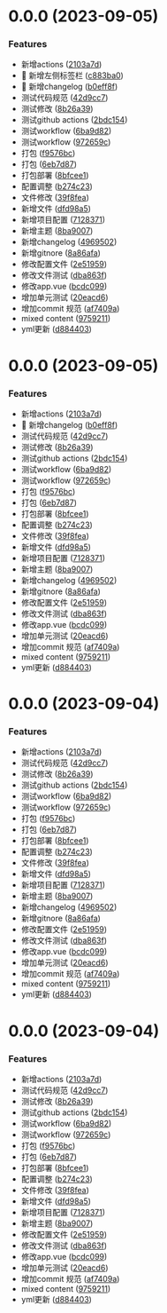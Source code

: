 # 0.0.0 (2023-09-05)


### Features

*  新增actions ([2103a7d](https://github.com/bestHandsome/vue3-blog/commit/2103a7dc34313160b42b277a3857e7b0340ebcf4))
* 🎸 新增左侧标签栏 ([c883ba0](https://github.com/bestHandsome/vue3-blog/commit/c883ba0521a995bc8f0fd5b3cbedf6e8e008c000))
* 🎸 新增changelog ([b0eff8f](https://github.com/bestHandsome/vue3-blog/commit/b0eff8f9455de0ae7e0126eb33f7c3f7f8c8cd1c))
* 测试代码规范 ([42d9cc7](https://github.com/bestHandsome/vue3-blog/commit/42d9cc7d7d98e9fca598e28c62df756d40bc732c))
* 测试修改 ([8b26a39](https://github.com/bestHandsome/vue3-blog/commit/8b26a391c1a37ddfc4042d86aa43f584d55b5f99))
* 测试github actions ([2bdc154](https://github.com/bestHandsome/vue3-blog/commit/2bdc1544e1516686282112eae1e7bcc19177a294))
* 测试workflow ([6ba9d82](https://github.com/bestHandsome/vue3-blog/commit/6ba9d827619eda2e29cde44e1aa6262c966a08de))
* 测试workflow ([972659c](https://github.com/bestHandsome/vue3-blog/commit/972659c8d3031a8442d45d6cb0dfa42e79b7d619))
* 打包 ([f9576bc](https://github.com/bestHandsome/vue3-blog/commit/f9576bc8e4cd2a14658b250c9ea985e0b6b6c6f8))
* 打包 ([6eb7d87](https://github.com/bestHandsome/vue3-blog/commit/6eb7d87e97940b2b2e49d4d5c5f055355b8dae42))
* 打包部署 ([8bfcee1](https://github.com/bestHandsome/vue3-blog/commit/8bfcee118bb5a124ea99cce940d9fefccb6285ba))
* 配置调整 ([b274c23](https://github.com/bestHandsome/vue3-blog/commit/b274c23c5853283d78f6b551e650b353dbb91e5a))
* 文件修改 ([39f8fea](https://github.com/bestHandsome/vue3-blog/commit/39f8fea8a404d6e69fad342067deb39768ec7a6d))
* 新增文件 ([dfd98a5](https://github.com/bestHandsome/vue3-blog/commit/dfd98a59f58952f3ca0a0add744a8f4b76183421))
* 新增项目配置 ([7128371](https://github.com/bestHandsome/vue3-blog/commit/712837153d01765b18820e050ae8b1cacd484ca0))
* 新增主题 ([8ba9007](https://github.com/bestHandsome/vue3-blog/commit/8ba9007319a2fc24be5678484fda73d7918d0e46))
* 新增changelog ([4969502](https://github.com/bestHandsome/vue3-blog/commit/4969502df72e5a43c4d511b0a84daf0712d11592))
* 新增gitnore ([8a86afa](https://github.com/bestHandsome/vue3-blog/commit/8a86afa8e440cd70fbb4cbf516026693c767f99d))
* 修改配置文件 ([2e51959](https://github.com/bestHandsome/vue3-blog/commit/2e519595e0d7de5aeda0221f6b2861ee1e0c56ca))
* 修改文件测试 ([dba863f](https://github.com/bestHandsome/vue3-blog/commit/dba863f0a1f708353ad941da9a0257891c904bbe))
* 修改app.vue ([bcdc099](https://github.com/bestHandsome/vue3-blog/commit/bcdc099cd9eedf59ff046f2d9082a9a77850aa77))
* 增加单元测试 ([20eacd6](https://github.com/bestHandsome/vue3-blog/commit/20eacd6a9a4aa9d1aec88dff7115a8639bb3223e))
* 增加commit 规范 ([af7409a](https://github.com/bestHandsome/vue3-blog/commit/af7409af9d6e4a084c09e186cb3a397123465108))
* mixed content ([9759211](https://github.com/bestHandsome/vue3-blog/commit/97592115ba8305867aeee357352ff758ac7f0f68))
* yml更新 ([d884403](https://github.com/bestHandsome/vue3-blog/commit/d884403b0c54e53a686074c475d6c60ec7352e74))



# 0.0.0 (2023-09-05)


### Features

*  新增actions ([2103a7d](https://github.com/bestHandsome/vue3-blog/commit/2103a7dc34313160b42b277a3857e7b0340ebcf4))
* 🎸 新增changelog ([b0eff8f](https://github.com/bestHandsome/vue3-blog/commit/b0eff8f9455de0ae7e0126eb33f7c3f7f8c8cd1c))
* 测试代码规范 ([42d9cc7](https://github.com/bestHandsome/vue3-blog/commit/42d9cc7d7d98e9fca598e28c62df756d40bc732c))
* 测试修改 ([8b26a39](https://github.com/bestHandsome/vue3-blog/commit/8b26a391c1a37ddfc4042d86aa43f584d55b5f99))
* 测试github actions ([2bdc154](https://github.com/bestHandsome/vue3-blog/commit/2bdc1544e1516686282112eae1e7bcc19177a294))
* 测试workflow ([6ba9d82](https://github.com/bestHandsome/vue3-blog/commit/6ba9d827619eda2e29cde44e1aa6262c966a08de))
* 测试workflow ([972659c](https://github.com/bestHandsome/vue3-blog/commit/972659c8d3031a8442d45d6cb0dfa42e79b7d619))
* 打包 ([f9576bc](https://github.com/bestHandsome/vue3-blog/commit/f9576bc8e4cd2a14658b250c9ea985e0b6b6c6f8))
* 打包 ([6eb7d87](https://github.com/bestHandsome/vue3-blog/commit/6eb7d87e97940b2b2e49d4d5c5f055355b8dae42))
* 打包部署 ([8bfcee1](https://github.com/bestHandsome/vue3-blog/commit/8bfcee118bb5a124ea99cce940d9fefccb6285ba))
* 配置调整 ([b274c23](https://github.com/bestHandsome/vue3-blog/commit/b274c23c5853283d78f6b551e650b353dbb91e5a))
* 文件修改 ([39f8fea](https://github.com/bestHandsome/vue3-blog/commit/39f8fea8a404d6e69fad342067deb39768ec7a6d))
* 新增文件 ([dfd98a5](https://github.com/bestHandsome/vue3-blog/commit/dfd98a59f58952f3ca0a0add744a8f4b76183421))
* 新增项目配置 ([7128371](https://github.com/bestHandsome/vue3-blog/commit/712837153d01765b18820e050ae8b1cacd484ca0))
* 新增主题 ([8ba9007](https://github.com/bestHandsome/vue3-blog/commit/8ba9007319a2fc24be5678484fda73d7918d0e46))
* 新增changelog ([4969502](https://github.com/bestHandsome/vue3-blog/commit/4969502df72e5a43c4d511b0a84daf0712d11592))
* 新增gitnore ([8a86afa](https://github.com/bestHandsome/vue3-blog/commit/8a86afa8e440cd70fbb4cbf516026693c767f99d))
* 修改配置文件 ([2e51959](https://github.com/bestHandsome/vue3-blog/commit/2e519595e0d7de5aeda0221f6b2861ee1e0c56ca))
* 修改文件测试 ([dba863f](https://github.com/bestHandsome/vue3-blog/commit/dba863f0a1f708353ad941da9a0257891c904bbe))
* 修改app.vue ([bcdc099](https://github.com/bestHandsome/vue3-blog/commit/bcdc099cd9eedf59ff046f2d9082a9a77850aa77))
* 增加单元测试 ([20eacd6](https://github.com/bestHandsome/vue3-blog/commit/20eacd6a9a4aa9d1aec88dff7115a8639bb3223e))
* 增加commit 规范 ([af7409a](https://github.com/bestHandsome/vue3-blog/commit/af7409af9d6e4a084c09e186cb3a397123465108))
* mixed content ([9759211](https://github.com/bestHandsome/vue3-blog/commit/97592115ba8305867aeee357352ff758ac7f0f68))
* yml更新 ([d884403](https://github.com/bestHandsome/vue3-blog/commit/d884403b0c54e53a686074c475d6c60ec7352e74))



# 0.0.0 (2023-09-04)


### Features

*  新增actions ([2103a7d](https://github.com/bestHandsome/vue3-blog/commit/2103a7dc34313160b42b277a3857e7b0340ebcf4))
* 测试代码规范 ([42d9cc7](https://github.com/bestHandsome/vue3-blog/commit/42d9cc7d7d98e9fca598e28c62df756d40bc732c))
* 测试修改 ([8b26a39](https://github.com/bestHandsome/vue3-blog/commit/8b26a391c1a37ddfc4042d86aa43f584d55b5f99))
* 测试github actions ([2bdc154](https://github.com/bestHandsome/vue3-blog/commit/2bdc1544e1516686282112eae1e7bcc19177a294))
* 测试workflow ([6ba9d82](https://github.com/bestHandsome/vue3-blog/commit/6ba9d827619eda2e29cde44e1aa6262c966a08de))
* 测试workflow ([972659c](https://github.com/bestHandsome/vue3-blog/commit/972659c8d3031a8442d45d6cb0dfa42e79b7d619))
* 打包 ([f9576bc](https://github.com/bestHandsome/vue3-blog/commit/f9576bc8e4cd2a14658b250c9ea985e0b6b6c6f8))
* 打包 ([6eb7d87](https://github.com/bestHandsome/vue3-blog/commit/6eb7d87e97940b2b2e49d4d5c5f055355b8dae42))
* 打包部署 ([8bfcee1](https://github.com/bestHandsome/vue3-blog/commit/8bfcee118bb5a124ea99cce940d9fefccb6285ba))
* 配置调整 ([b274c23](https://github.com/bestHandsome/vue3-blog/commit/b274c23c5853283d78f6b551e650b353dbb91e5a))
* 文件修改 ([39f8fea](https://github.com/bestHandsome/vue3-blog/commit/39f8fea8a404d6e69fad342067deb39768ec7a6d))
* 新增文件 ([dfd98a5](https://github.com/bestHandsome/vue3-blog/commit/dfd98a59f58952f3ca0a0add744a8f4b76183421))
* 新增项目配置 ([7128371](https://github.com/bestHandsome/vue3-blog/commit/712837153d01765b18820e050ae8b1cacd484ca0))
* 新增主题 ([8ba9007](https://github.com/bestHandsome/vue3-blog/commit/8ba9007319a2fc24be5678484fda73d7918d0e46))
* 新增changelog ([4969502](https://github.com/bestHandsome/vue3-blog/commit/4969502df72e5a43c4d511b0a84daf0712d11592))
* 新增gitnore ([8a86afa](https://github.com/bestHandsome/vue3-blog/commit/8a86afa8e440cd70fbb4cbf516026693c767f99d))
* 修改配置文件 ([2e51959](https://github.com/bestHandsome/vue3-blog/commit/2e519595e0d7de5aeda0221f6b2861ee1e0c56ca))
* 修改文件测试 ([dba863f](https://github.com/bestHandsome/vue3-blog/commit/dba863f0a1f708353ad941da9a0257891c904bbe))
* 修改app.vue ([bcdc099](https://github.com/bestHandsome/vue3-blog/commit/bcdc099cd9eedf59ff046f2d9082a9a77850aa77))
* 增加单元测试 ([20eacd6](https://github.com/bestHandsome/vue3-blog/commit/20eacd6a9a4aa9d1aec88dff7115a8639bb3223e))
* 增加commit 规范 ([af7409a](https://github.com/bestHandsome/vue3-blog/commit/af7409af9d6e4a084c09e186cb3a397123465108))
* mixed content ([9759211](https://github.com/bestHandsome/vue3-blog/commit/97592115ba8305867aeee357352ff758ac7f0f68))
* yml更新 ([d884403](https://github.com/bestHandsome/vue3-blog/commit/d884403b0c54e53a686074c475d6c60ec7352e74))



# 0.0.0 (2023-09-04)


### Features

*  新增actions ([2103a7d](https://github.com/bestHandsome/vue3-blog/commit/2103a7dc34313160b42b277a3857e7b0340ebcf4))
* 测试代码规范 ([42d9cc7](https://github.com/bestHandsome/vue3-blog/commit/42d9cc7d7d98e9fca598e28c62df756d40bc732c))
* 测试修改 ([8b26a39](https://github.com/bestHandsome/vue3-blog/commit/8b26a391c1a37ddfc4042d86aa43f584d55b5f99))
* 测试github actions ([2bdc154](https://github.com/bestHandsome/vue3-blog/commit/2bdc1544e1516686282112eae1e7bcc19177a294))
* 测试workflow ([6ba9d82](https://github.com/bestHandsome/vue3-blog/commit/6ba9d827619eda2e29cde44e1aa6262c966a08de))
* 测试workflow ([972659c](https://github.com/bestHandsome/vue3-blog/commit/972659c8d3031a8442d45d6cb0dfa42e79b7d619))
* 打包 ([f9576bc](https://github.com/bestHandsome/vue3-blog/commit/f9576bc8e4cd2a14658b250c9ea985e0b6b6c6f8))
* 打包 ([6eb7d87](https://github.com/bestHandsome/vue3-blog/commit/6eb7d87e97940b2b2e49d4d5c5f055355b8dae42))
* 打包部署 ([8bfcee1](https://github.com/bestHandsome/vue3-blog/commit/8bfcee118bb5a124ea99cce940d9fefccb6285ba))
* 配置调整 ([b274c23](https://github.com/bestHandsome/vue3-blog/commit/b274c23c5853283d78f6b551e650b353dbb91e5a))
* 文件修改 ([39f8fea](https://github.com/bestHandsome/vue3-blog/commit/39f8fea8a404d6e69fad342067deb39768ec7a6d))
* 新增文件 ([dfd98a5](https://github.com/bestHandsome/vue3-blog/commit/dfd98a59f58952f3ca0a0add744a8f4b76183421))
* 新增项目配置 ([7128371](https://github.com/bestHandsome/vue3-blog/commit/712837153d01765b18820e050ae8b1cacd484ca0))
* 新增主题 ([8ba9007](https://github.com/bestHandsome/vue3-blog/commit/8ba9007319a2fc24be5678484fda73d7918d0e46))
* 修改配置文件 ([2e51959](https://github.com/bestHandsome/vue3-blog/commit/2e519595e0d7de5aeda0221f6b2861ee1e0c56ca))
* 修改文件测试 ([dba863f](https://github.com/bestHandsome/vue3-blog/commit/dba863f0a1f708353ad941da9a0257891c904bbe))
* 修改app.vue ([bcdc099](https://github.com/bestHandsome/vue3-blog/commit/bcdc099cd9eedf59ff046f2d9082a9a77850aa77))
* 增加单元测试 ([20eacd6](https://github.com/bestHandsome/vue3-blog/commit/20eacd6a9a4aa9d1aec88dff7115a8639bb3223e))
* 增加commit 规范 ([af7409a](https://github.com/bestHandsome/vue3-blog/commit/af7409af9d6e4a084c09e186cb3a397123465108))
* mixed content ([9759211](https://github.com/bestHandsome/vue3-blog/commit/97592115ba8305867aeee357352ff758ac7f0f68))
* yml更新 ([d884403](https://github.com/bestHandsome/vue3-blog/commit/d884403b0c54e53a686074c475d6c60ec7352e74))




